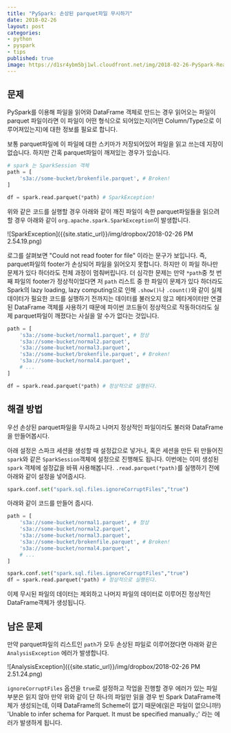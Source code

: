 ```yaml
---
title: "PySpark: 손상된 parquet파일 무시하기"
date: 2018-02-26
layout: post
categories:
- python
- pyspark
- tips
published: true
image: https://d1sr4ybm5bj1wl.cloudfront.net/img/2018-02-26-PySpark-Read-Parquet-ignoreCorruptedFiles.png
---
```


## 문제

PySpark를 이용해 파일을 읽어와 DataFrame 객체로 만드는 경우 읽어오는 파일이 parquet 파일이라면 이 파일이 어떤 형식으로 되어있는지(어떤 Column/Type으로 이루어져있는지)에 대한 정보를 필요로 합니다.

보통 parquet파일에 이 파일에 대한 스키마가 저장되어있어 파일을 읽고 쓰는데 지장이 없습니다. 하지만 간혹 parquet파일이 깨져있는 경우가 있습니다.

```python
# spark 는 SparkSession 객체
path = [
    's3a://some-bucket/brokenfile.parquet', # Broken!
]

df = spark.read.parquet(*path) # SparkException!
``` 

위와 같은 코드를 실행할 경우 아래와 같이 깨진 파일이 속한 parquet파일들을 읽으려 할 경우 아래와 같이 `org.apache.spark.SparkException`이 발생합니다.

![SparkException]({{site.static_url}}/img/dropbox/2018-02-26 PM 2.54.19.png)

로그를 살펴보면 "Could not read footer for file" 이라는 문구가 보입니다. 즉, parquet파일의 footer가 손상되어 파일을 읽어오지 못합니다. 하지만 이 파일 하나만 문제가 있다 하더라도 전체 과정이 멈춰버립니다. 더 심각한 문제는 만약 `*path`중 첫 번째 파일의 footer가 정상적이었다면 저 `path` 리스트 중 한 파일이 문제가 있다 하더라도 Spark의 lazy loading, lazy computing으로 인해 `.show()`나 `.count()`와 같이 실제 데이터가 필요한 코드를 실행하기 전까지는 데이터를 불러오지 않고 메타게이터만 연결된 DataFrame 객체를 사용하기 때문에 파이썬 코드들이 정상적으로 작동하더라도 실제 parquet파일이 깨졌다는 사실을 알 수가 없다는 것입니다.

```python
path = [
    's3a://some-bucket/normal1.parquet', # 정상
    's3a://some-bucket/normal2.parquet', 
    's3a://some-bucket/normal3.parquet', 
    's3a://some-bucket/brokenfile.parquet', # Broken!
    's3a://some-bucket/normal4.parquet', 
    # ...
]

df = spark.read.parquet(*path) # 정상적으로 실행된다.
```

## 해결 방법

우선 손상된 parquet파일을 무시하고 나머지 정상적인 파일이라도 불러와 DataFrame을 만들어봅시다.

아래 설정은 스파크 세션을 생성할 때 설정값으로 넣거나, 혹은 세션을 만든 뒤 만들어진 `spark`와 같은 `SparkSession`객체에 설정으로 진행해도 됩니다. 이번에는 이미 생성된 `spark` 객체에 설정값을 바꿔 사용해봅니다. `.read.parquet(*path)`를 실행하기 전에 아래와 같이 설정을 넣어줍시다.

```python
spark.conf.set("spark.sql.files.ignoreCorruptFiles","true")
```

아래와 같이 코드를 만들어 줍시다. 

```python
path = [
    's3a://some-bucket/normal1.parquet', # 정상
    's3a://some-bucket/normal2.parquet',
    's3a://some-bucket/normal3.parquet',
    's3a://some-bucket/brokenfile.parquet', # Broken!
    's3a://some-bucket/normal4.parquet',
    # ...
]

spark.conf.set("spark.sql.files.ignoreCorruptFiles","true")
df = spark.read.parquet(*path) # 정상적으로 실행된다.
```

이제 무시된 파일의 데이터는 제외하고 나머지 파일의 데이터로 이루어진 정상적인 DataFrame객체가 생성됩니다.

## 남은 문제

만약 parquet파일의 리스트인 `path`가 모두 손상된 파일로 이루어졌다면 아래와 같은 `AnalysisException` 에러가 발생합니다.

![AnalysisException]({{site.static_url}}/img/dropbox/2018-02-26 PM 2.51.24.png)

`ignoreCorruptFiles` 옵션을 `true`로 설정하고 작업을 진행할 경우 에러가 있는 파일 부분은 읽지 않아 만약 위와 같이 단 하나의 파일만 읽을 경우 빈 Spark DataFrame객체가 생성되는데, 이때 DataFrame의 Scheme이 없기 때문에(읽은 파일이 없으니까!) 'Unable to infer schema for Parquet. It must be specified manually.;' 라는 에러가 발생하게 됩니다.
